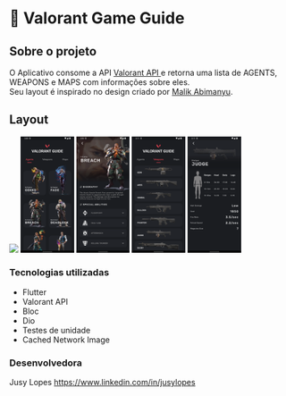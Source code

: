 # 🔫 Valorant Game Guide
## Sobre o projeto

O Aplicativo consome a API [Valorant API
](https://valorant-api.com) e retorna uma lista de AGENTS, WEAPONS e MAPS com informações sobre eles.
<br>Seu layout é inspirado no design criado por [Malik Abimanyu](https://dribbble.com/shots/14073476-Valorant-Agents).</br>


## Layout 
<p>
<img src="screenshots/gif_app.gif" width="18.5%">
<img src="screenshots/Screenshot_1.png" width="19%">
<img src="screenshots/Screenshot_2.png" width="19%">
<img src="screenshots/Screenshot_3.png" width="19%">
<img src="screenshots/Screenshot_4.png" width="19%">
</p>


### Tecnologias utilizadas

* Flutter
* Valorant API
* Bloc
* Dio
* Testes de unidade
* Cached Network Image


### Desenvolvedora

Jusy Lopes
https://www.linkedin.com/in/jusylopes
